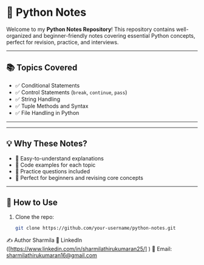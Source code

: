 # 📝 Python Notes

Welcome to my **Python Notes Repository**! This repository contains well-organized and beginner-friendly notes covering essential Python concepts, perfect for revision, practice, and interviews.

---

## 📚 Topics Covered

- ✅ Conditional Statements
- ✅ Control Statements (`break`, `continue`, `pass`)
- ✅ String Handling
- ✅ Tuple Methods and Syntax
- ✅ File Handling in Python

---

---

## 💡 Why These Notes?

- 🔸 Easy-to-understand explanations
- 🔸 Code examples for each topic
- 🔸 Practice questions included
- 🔸 Perfect for beginners and revising core concepts

---

## 🚀 How to Use

1. Clone the repo:
   ```bash
   git clone https://github.com/your-username/python-notes.git
✍️ Author
Sharmila
🔗 LinkedIn ([https://www.linkedin.com/in/sharmilathirukumaran25/] )
📧 Email: sharmilathirukumaran16@gmail.com




